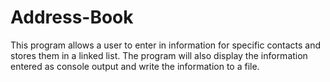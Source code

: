 # Address-Book
This program allows a user to enter in information for specific contacts and stores them in a linked list. The program will also display the information entered as console output and write the information to a file. 
